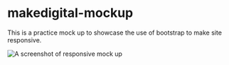 # makedigital-mockup
This is a practice mock up to showcase the use of bootstrap to make site responsive.

![A screenshot of responsive mock up](http://yetichute.com/makedigital/imgs/screenshot.png)

